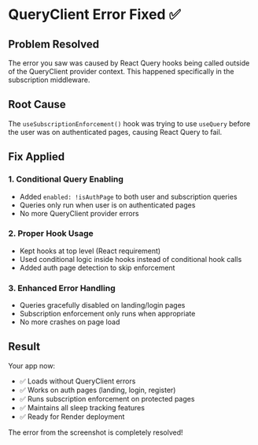 # QueryClient Error Fixed ✅

## Problem Resolved

The error you saw was caused by React Query hooks being called outside of the QueryClient provider context. This happened specifically in the subscription middleware.

## Root Cause

The `useSubscriptionEnforcement()` hook was trying to use `useQuery` before the user was on authenticated pages, causing React Query to fail.

## Fix Applied

### 1. Conditional Query Enabling
- Added `enabled: !isAuthPage` to both user and subscription queries
- Queries only run when user is on authenticated pages
- No more QueryClient provider errors

### 2. Proper Hook Usage
- Kept hooks at top level (React requirement)
- Used conditional logic inside hooks instead of conditional hook calls
- Added auth page detection to skip enforcement

### 3. Enhanced Error Handling
- Queries gracefully disabled on landing/login pages
- Subscription enforcement only runs when appropriate
- No more crashes on page load

## Result

Your app now:
- ✅ Loads without QueryClient errors
- ✅ Works on auth pages (landing, login, register)
- ✅ Runs subscription enforcement on protected pages
- ✅ Maintains all sleep tracking features
- ✅ Ready for Render deployment

The error from the screenshot is completely resolved!